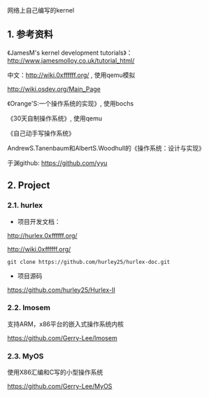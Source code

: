 网络上自己编写的kernel

## 1. 参考资料

《JamesM's kernel development tutorials》：http://www.jamesmolloy.co.uk/tutorial_html/

中文：http://wiki.0xffffff.org/ , 使用qemu模拟

http://wiki.osdev.org/Main_Page

《Orange'S:一个操作系统的实现》, 使用bochs

《30天自制操作系统》, 使用qemu

《自己动手写操作系统》

AndrewS.Tanenbaum和AlbertS.Woodhull的《操作系统：设计与实现》

于渊github: https://github.com/yyu

## 2. Project

### 2.1. hurlex

- 项目开发文档：

http://hurlex.0xffffff.org/

http://wiki.0xffffff.org/

```
git clone https://github.com/hurley25/hurlex-doc.git
```

- 项目源码
 
https://github.com/hurley25/Hurlex-II

### 2.2. lmosem

支持ARM，x86平台的嵌入式操作系统内核

https://github.com/Gerry-Lee/lmosem

### 2.3. MyOS

使用X86汇编和C写的小型操作系统

https://github.com/Gerry-Lee/MyOS